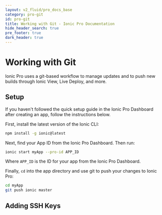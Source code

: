 ```yaml
---
layout: v2_fluid/pro_docs_base
category: pro-git
id: pro-git
title: Working with Git - Ionic Pro Documentation
hide_header_search: true
pre_footer: true
dark_header: true
---
```


# Working with Git

Ionic Pro uses a git-based workflow to manage updates and to push new builds through Ionic View, Live Deploy, and more.

## Setup

If you haven't followed the quick setup guide in the Ionic Pro Dashboard after creating an app, follow the instructions below.

First, install the latest version of the Ionic CLI:

```bash
npm install -g ionic@latest
```

Next, find your App ID from the Ionic Pro Dashboard. Then run:

```bash
ionic start myApp --pro-id APP_ID
```

Where `APP_ID` is the ID for your app from the Ionic Pro Dashboard.

Finally, `cd` into the app directory and use git to push your changes to Ionic Pro:

```bash
cd myApp
git push ionic master
```

## Adding SSH Keys
